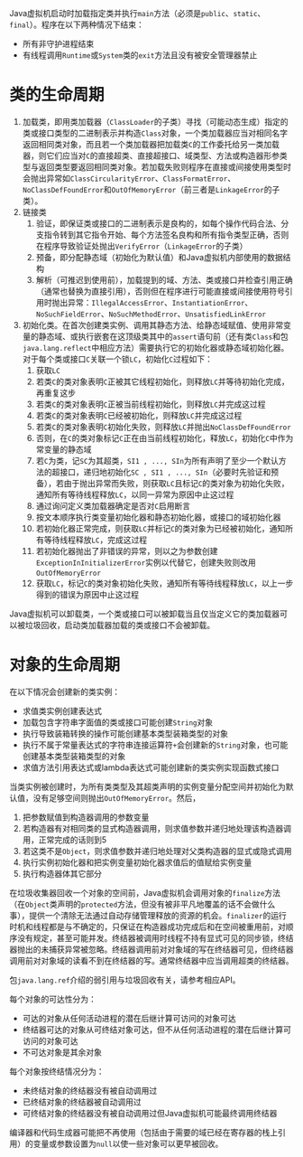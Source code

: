 Java虚拟机启动时加载指定类并执行`main`方法（必须是`public`、`static`、`final`）。程序在以下两种情况下结束：
- 所有非守护进程结束
- 有线程调用`Runtime`或`System`类的`exit`方法且没有被安全管理器禁止

# 类的生命周期

1. 加载类，即用类加载器（`ClassLoader`的子类）寻找（可能动态生成）指定的类或接口类型的二进制表示并构造`Class`对象，一个类加载器应当对相同名字返回相同类对象，而且若一个类加载器把加载类`C`的工作委托给另一类加载器，则它们应当对`C`的直接超类、直接超接口、域类型、方法或构造器形参类型与返回类型要返回相同类对象。若加载失败则程序在直接或间接使用类型时会抛出异常如`ClassCircularityError`、`ClassFormatError`、`NoClassDefFoundError`和`OutOfMemoryError`（前三者是`LinkageError`的子类）。
2. 链接类
    1. 验证，即保证类或接口的二进制表示是良构的，如每个操作代码合法、分支指令转到其它指令开始、每个方法签名良构和所有指令类型正确，否则在程序导致验证处抛出`VerifyError`（`LinkageError`的子类）
    2. 预备，即分配静态域（初始化为默认值）和Java虚拟机内部使用的数据结构
    3. 解析（可推迟到使用前），加载提到的域、方法、类或接口并检查引用正确（通常也替换为直接引用），否则但在程序进行可能直接或间接使用符号引用时抛出异常：`IllegalAccessError`、`InstantiationError`、`NoSuchFieldError`、`NoSuchMethodError`、`UnsatisfiedLinkError`
3. 初始化类。在首次创建类实例、调用其静态方法、给静态域赋值、使用非常变量的静态域、或执行嵌套在这顶级类其中的`assert`语句前（还有类`Class`和包`java.lang.reflect`中相应方法）需要执行它的初始化器或静态域初始化器。对于每个类或接口`C`关联一个锁`LC`，初始化`C`过程如下：
    1. 获取`LC`
    2. 若类`C`的类对象表明`C`正被其它线程初始化，则释放`LC`并等待初始化完成，再重复这步
    3. 若类`C`的类对象表明`C`正被当前线程初始化，则释放`LC`并完成这过程
    4. 若类`C`的类对象表明`C`已经被初始化，则释放`LC`并完成这过程
    5. 若类`C`的类对象表明`C`初始化失败，则释放`LC`并抛出`NoClassDefFoundError`
    6. 否则，在`C`的类对象标记`C`正在由当前线程初始化，释放`LC`，初始化`C`中作为常变量的静态域
    7. 若`C`为类，记`SC`为其超类，`SI1 , ..., SIn`为所有声明了至少一个默认方法的超接口，递归地初始化`SC , SI1 , ..., SIn`（必要时先验证和预备），若由于抛出异常而失败，则获取`LC`且标记`C`的类对象为初始化失败，通知所有等待线程释放`LC`，以同一异常为原因中止这过程
    8. 通过询问定义类加载器确定是否对`C`启用断言
    9. 按文本顺序执行类变量初始化器和静态初始化器，或接口的域初始化器
    10. 若初始化器正常完成，则获取`LC`并标记`C`的类对象为已经被初始化，通知所有等待线程释放`LC`，完成这过程
    11. 若初始化器抛出了非错误的异常，则以之为参数创建`ExceptionInInitializerError`实例以代替它，创建失败则改用`OutOfMemoryError`
    12. 获取`LC`，标记`C`的类对象初始化失败，通知所有等待线程释放`LC`，以上一步得到的错误为原因中止这过程

Java虚拟机可以卸载类，一个类或接口可以被卸载当且仅当定义它的类加载器可以被垃圾回收，启动类加载器加载的类或接口不会被卸载。

# 对象的生命周期

在以下情况会创建新的类实例：
- 求值类实例创建表达式
- 加载包含字符串字面值的类或接口可能创建`String`对象
- 执行导致装箱转换的操作可能创建基本类型装箱类型的对象
- 执行不属于常量表达式的字符串连接运算符`+`会创建新的`String`对象，也可能创建基本类型装箱类型的对象
- 求值方法引用表达式或lambda表达式可能创建新的类实例实现函数式接口

当类实例被创建时，为所有类类型及其超类声明的实例变量分配空间并初始化为默认值，没有足够空间则抛出`OutOfMemoryError`。然后，
1. 把参数赋值到构造器调用的参数变量
2. 若构造器有对相同类的显式构造器调用，则求值参数并递归地处理该构造器调用，正常完成的话则到5
3. 若这类不是`Object`，则求值参数并递归地处理对父类构造器的显式或隐式调用
4. 执行实例初始化器和把实例变量初始化器求值后的值赋给实例变量
5. 执行构造器体其它部分

在垃圾收集器回收一个对象的空间前，Java虚拟机会调用对象的`finalize`方法（在`Object`类声明的`protected`方法，但没有被非平凡地覆盖的话不会做什么事），提供一个清除无法通过自动存储管理释放的资源的机会。`finalizer`的运行时机和线程都是与不确定的，只保证在构造器成功完成后和在空间被重用前，对顺序没有规定，甚至可能并发。终结器被调用时线程不持有显式可见的同步锁，终结器抛出的未捕获异常被忽略。终结器调用前对对象域的写在终结器可见，但终结器调用前对对象域的读看不到在终结器的写。通常终结器中应当调用超类的终结器。

包`java.lang.ref`介绍的弱引用与垃圾回收有关，请参考相应API。

每个对象的可达性分为：
- 可达的对象从任何活动进程的潜在后继计算可访问的对象可达
- 终结器可达的对象从可终结对象可达，但不从任何活动进程的潜在后继计算可访问的对象可达
- 不可达对象是其余对象

每个对象按终结情况分为：
- 未终结对象的终结器没有被自动调用过
- 已终结对象的终结器被自动调用过
- 可终结对象的终结器没有被自动调用过但Java虚拟机可能最终调用终结器

编译器和代码生成器可能把不再使用（包括由于需要的域已经在寄存器的栈上引用）的变量或参数设置为`null`以使一些对象可以更早被回收。